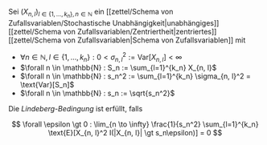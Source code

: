 Sei $(X_{n, l})_{l \in \{ 1, \dots, k_n \}, n \in \mathbb{N}}$ ein [[zettel/Schema von Zufallsvariablen/Stochastische Unabhängigkeit|unabhängiges]] [[zettel/Schema von Zufallsvariablen/Zentriertheit|zentriertes]] [[zettel/Schema von Zufallsvariablen|Schema von Zufallsvariablen]] mit
- $\forall n \in \mathbb{N}, l \in \{ 1, \dots, k_n \} : 0 \lt \sigma_{n, l}^2 := \text{Var}[X_{n, l}] \lt \infty$
- $\forall n \in \mathbb{N} : S_n := \sum_{l=1}^{k_n} X_{n, l}$
- $\forall n \in \mathbb{N} : s_n^2 := \sum_{l=1}^{k_n} \sigma_{n, l}^2 = \text{Var}[S_n]$
- $\forall n \in \mathbb{N} : s_n := \sqrt{s_n^2}$

Die *Lindeberg-Bedingung* ist erfüllt, falls

$$
	\forall \epsilon \gt 0 : \lim_{n \to \infty} \frac{1}{s_n^2} \sum_{l=1}^{k_n} \text{E}[X_{n, l}^2 I(|X_{n, l}| \gt s_n\epsilon)] = 0
$$